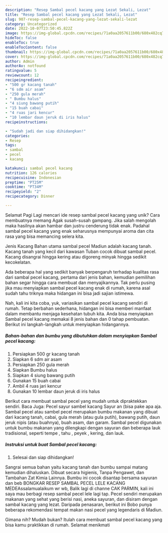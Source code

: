 ```yaml
---
description: "Resep Sambal pecel kacang yang Lezat Sekali, Lezat"
title: "Resep Sambal pecel kacang yang Lezat Sekali, Lezat"
slug: 907-resep-sambal-pecel-kacang-yang-lezat-sekali-lezat
category: Uncategorized
date: 2022-10-07T23:50:45.822Z
image: https://img-global.cpcdn.com/recipes/71a0aa2057611b00/680x482cq70/sambal-pecel-kacang-foto-resep-utama.jpg
hideToc: false
enableToc: true
enableTocContent: false
thumbnail: https://img-global.cpcdn.com/recipes/71a0aa2057611b00/680x482cq70/sambal-pecel-kacang-foto-resep-utama.jpg
cover: https://img-global.cpcdn.com/recipes/71a0aa2057611b00/680x482cq70/sambal-pecel-kacang-foto-resep-utama.jpg
author: Admin
authorAv: notfound
ratingvalue: 5
reviewcount: 12
recipeingredient:
- "500 gr kacang tanah"
- "6 sdm air asam"
- "250 gula merah"
- " Bumbu halus"
- "4 siung bawang putih"
- "15 buah cabai"
- "4 ruas jari kencur"
- "10 lembar daun jeruk di iris halus"
recipeinstructions:

- "Sudah jadi dan siap dihidangkan!"
categories:
- Resep
tags:
- sambal
- pecel
- kacang

katakunci: sambal pecel kacang 
nutrition: 126 calories
recipecuisine: Indonesian
preptime: "PT25M"
cooktime: "PT34M"
recipeyield: "2"
recipecategory: Dinner

---
```



Selamat Pagi Lagi mencari ide resep sambal pecel kacang yang unik? Cara membuatnya memang Agak susah-susah gampang. Jika salah mengolah maka hasilnya akan hambar dan justru cenderung tidak enak. Padahal sambal pecel kacang yang enak seharusnya mempunyai aroma dan cita rasa yang bisa memancing selera kita.


Jenis Kacang Bahan utama sambal pecel Madiun adalah kacang tanah. Kacang tanah yang kecil dari kawasan Tuban cocok dibuat sambal pecel. Kacang disangrai hingga kering atau digoreng minyak hingga sedikit kecokelatan.

Ada beberapa hal yang sedikit banyak berpengaruh terhadap kualitas rasa dari sambal pecel kacang, pertama dari jenis bahan, kemudian pemilihan bahan segar hingga cara membuat dan menyajikannya. Tak perlu pusing jika mau menyiapkan sambal pecel kacang enak di rumah, karena asal sudah tahu triknya maka hidangan ini bisa jadi sajian istimewa.


Nah, kali ini kita coba, yuk, variasikan sambal pecel kacang sendiri di rumah. Tetap berbahan sederhana, hidangan ini bisa memberi manfaat dalam membantu menjaga kesehatan tubuh kita. Anda bisa menyiapkan Sambal pecel kacang memakai 8 jenis bahan dan 0 tahap pembuatan. Berikut ini langkah-langkah untuk menyiapkan hidangannya.

<!--inarticleads1-->

##### Bahan-bahan dan bumbu yang dibutuhkan dalam menyiapkan Sambal pecel kacang:

1. Persiapkan 500 gr kacang tanah
1. Siapkan 6 sdm air asam
1. Persiapkan 250 gula merah
1. Siapkan  Bumbu halus
1. Siapkan 4 siung bawang putih
1. Gunakan 15 buah cabai
1. Ambil 4 ruas jari kencur
1. Gunakan 10 lembar daun jeruk di iris halus


Berikut cara membuat sambal pecel yang mudah untuk dipraktekkan sendiri. Baca Juga: Pecel sayur sambel kacang Sayur an (bisa pake apa aja. Sambal pecel atau sambel pecel merupakan bumbu makanan yang dibuat dari kacang tanah, cabai, gula merah (atau gula putih), bawang putih, daun jeruk nipis (atau buahnya), buah asam, dan garam. Sambal pecel digunakan untuk bumbu makanan yang dilengkapi dengan sayuran dan beberapa lauk tradisional, seperti tempe , tahu , peyek , kering, dan lauk. 

<!--inarticleads2-->

##### Instruksi untuk buat Sambal pecel kacang:


1. Selesai dan siap dihidangkan!

Sangrai semua bahan yaitu kacang tanah dan bumbu sampai matang kemudian dihaluskan. Dibuat secara higienis, Tanpa Pengawet, dan Tambahan Zat Kimia Lainnya. Bumbu ini cocok disantap bersama sayuran dan beb BONGKAR RESEP SAMBAL PECEL LELE KACANG MEDEAssalamualaikum wr wb, Balik lagi di channe CAK PARMIN, kali ini saya mau berbagi resep sambal pecel lele lagi tap. Pecel sendiri merupakan makanan yang sehat yang berisi nasi, aneka sayuran, dan disiram dengan sambal kacang yang lezat. Daripada penasaran, berikut ini Bobo punya beberapa rekomendasi tempat makan nasi pecel yang legendaris di Madiun. 

Gimana nih? Mudah bukan? Itulah cara membuat sambal pecel kacang yang bisa kamu praktikkan di rumah. Selamat menikmati
